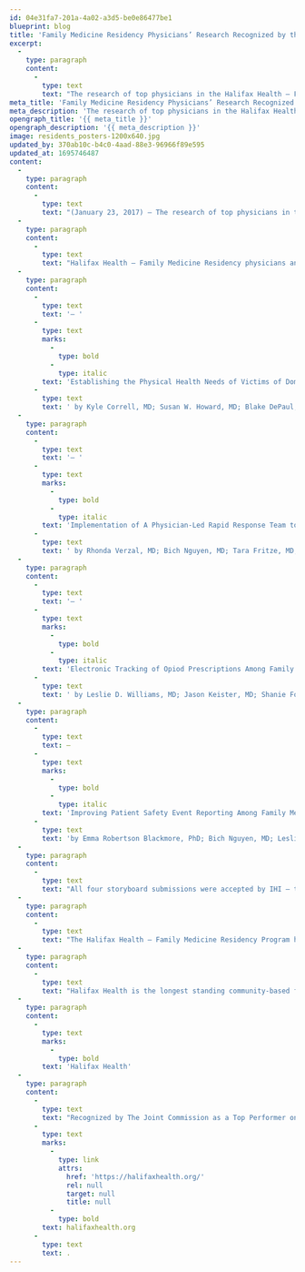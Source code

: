 ```yaml
---
id: 04e31fa7-201a-4a02-a3d5-be0e86477be1
blueprint: blog
title: 'Family Medicine Residency Physicians’ Research Recognized by the Institute for Healthcare Improvement'
excerpt:
  -
    type: paragraph
    content:
      -
        type: text
        text: "The research of top physicians in the Halifax Health – Family Medicine Residency Program was recognized at the Institute for Healthcare Improvement’s 28th Annual National Forum on Quality Improvement in Health Care held in December in Orlando.\_"
meta_title: 'Family Medicine Residency Physicians’ Research Recognized by the Institute for Healthcare Improvement'
meta_description: 'The research of top physicians in the Halifax Health – Family Medicine Residency Program was recognized at the Institute for Healthcare Improvement’s 28th Annual National Forum.'
opengraph_title: '{{ meta_title }}'
opengraph_description: '{{ meta_description }}'
image: residents_posters-1200x640.jpg
updated_by: 370ab10c-b4c0-4aad-88e3-96966f89e595
updated_at: 1695746487
content:
  -
    type: paragraph
    content:
      -
        type: text
        text: "(January 23, 2017) – The research of top physicians in the Halifax Health – Family Medicine Residency Program was recognized at the Institute for Healthcare Improvement’s 28th Annual National Forum on Quality Improvement in Health Care held in December in Orlando.\_ The physicians joined nearly 6,000 healthcare professionals at the international forum to gain actionable ideas and to effect real change in healthcare quality and safety."
  -
    type: paragraph
    content:
      -
        type: text
        text: "Halifax Health – Family Medicine Residency physicians and faculty submitted four storyboards highlighting their research for presentation at the IHI forum.\_ The four storyboard topics included:"
  -
    type: paragraph
    content:
      -
        type: text
        text: '– '
      -
        type: text
        marks:
          -
            type: bold
          -
            type: italic
        text: 'Establishing the Physical Health Needs of Victims of Domestic Violence'
      -
        type: text
        text: ' by Kyle Correll, MD; Susan W. Howard, MD; Blake DePaul; Shane Ganga; and Emma Robertson Blackmore, PhD'
  -
    type: paragraph
    content:
      -
        type: text
        text: '– '
      -
        type: text
        marks:
          -
            type: bold
          -
            type: italic
        text: 'Implementation of A Physician-Led Rapid Response Team to Decrease Code Blue Calls'
      -
        type: text
        text: ' by Rhonda Verzal, MD; Bich Nguyen, MD; Tara Fritze, MD; Michael Landau, MD; Charity Eko, MD; Blake DePaul; Jonathan Harvey, MD; Jennifer Kirkman, MD; Carrie Vey, MD; Ginny Kwong, MD; Carl Chotas, MD; Grant Howard, MD; Roy Lemaster, MD; and Emma Robertson Blackmore, PhD'
  -
    type: paragraph
    content:
      -
        type: text
        text: '– '
      -
        type: text
        marks:
          -
            type: bold
          -
            type: italic
        text: 'Electronic Tracking of Opiod Prescriptions Among Family Medicine Physicians'
      -
        type: text
        text: ' by Leslie D. Williams, MD; Jason Keister, MD; Shanie Foster, RN, MSN, MBA; John Shelton, MD; and Emma Robertson Blackmore, PhD'
  -
    type: paragraph
    content:
      -
        type: text
        text: –
      -
        type: text
        marks:
          -
            type: bold
          -
            type: italic
        text: 'Improving Patient Safety Event Reporting Among Family Medicine Residents and Faculty: A Mixed Methods Approach '
      -
        type: text
        text: 'by Emma Robertson Blackmore, PhD; Bich Nguyen, MD; Leslie Williams, MD; Terri Long, RN, MSN, LHCRM, Steven Miles, MD; and Rhonda Verzal, MD'
  -
    type: paragraph
    content:
      -
        type: text
        text: "All four storyboard submissions were accepted by IHI – three of which were displayed at the Resident and Student Storyboard Walkaround Session.\_ Even more impressive, the storyboard created by Rhonda Verzal, MD, associate program director for the Halifax Health – Family Medicine Residency Program, was selected – as one of just six storyboards from 600 submissions – to be showcased during a focused walkthrough presentation by IHI leadership at the scientific symposium.\_ This opportunity allowed presenters the chance to learn from their peers as they demonstrated how they can play a critical role in improving healthcare both during their training and in their future careers."
  -
    type: paragraph
    content:
      -
        type: text
        text: "The Halifax Health – Family Medicine Residency Program has an IHI Open School chapter, one of six in Florida\_and the only one in Volusia County.\_ It was\_established last year with Kaiser Family Foundation and sponsorship by Rhonda Verzal, MD, as faculty sponsor and Halifax Health Chief Quality Officer Steven Miles, MD, as executive sponsor."
  -
    type: paragraph
    content:
      -
        type: text
        text: "Halifax Health is the longest standing community-based family medicine residency program in the state of Florida.\_ The three-year program provides comprehensive family medicine training in inpatient and outpatient settings that allows graduates to feel confident practicing in any milieu.\_ The program provides sequential and gradually increasing ambulatory care responsibility as well as realistic experiences required of family physicians."
  -
    type: paragraph
    content:
      -
        type: text
        marks:
          -
            type: bold
        text: 'Halifax Health'
  -
    type: paragraph
    content:
      -
        type: text
        text: "Recognized by The Joint Commission as a Top Performer on Key Quality Measures, Halifax Health serves Volusia and Flagler counties, providing a continuum of healthcare services through a network of organizations including a tertiary hospital, community hospital, psychiatric services, a cancer treatment center with four outreach locations, the area’s largest hospice, a center for inpatient rehabilitation, primary care walk-in clinics, a walk-in clinic specializing in women’s health, two community clinics, three children’s medical practices, a home healthcare agency, and an exclusive provider organization.\_ Halifax Health offers the area’s only Level II Trauma Center, Comprehensive Stroke Center, Pediatric Intensive Care Unit, Pediatric Emergency Department, Child and Adolescent Behavioral Services, complete Neurosurgical Services, OB Emergency Department and Level II Neonatal Intensive Care Unit that cares for babies born as early as 28 weeks.\_ For more information, visit "
      -
        type: text
        marks:
          -
            type: link
            attrs:
              href: 'https://halifaxhealth.org/'
              rel: null
              target: null
              title: null
          -
            type: bold
        text: halifaxhealth.org
      -
        type: text
        text: .
---
```

